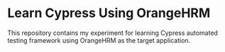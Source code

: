 # Learn Cypress Using OrangeHRM

This repository contains my experiment for learning Cypress automated testing framework using OrangeHRM as the target application.
